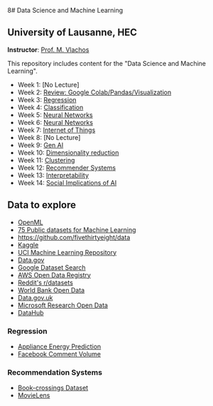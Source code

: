 8# Data Science and Machine Learning 
## University of Lausanne, HEC

**Instructor**: [Prof. M. Vlachos](https://people.unil.ch/michalisvlachos/)

This repository includes content for the "Data Science and Machine Learning".

- Week 1: [No Lecture]
- Week 2: [Review: Google Colab/Pandas/Visualization](Week_2)
- Week 3: [Regression](Week_3)
- Week 4: [Classification](Week_4)
- Week 5: [Neural Networks](Week_5)
- Week 6: [Neural Networks](Week_6)
- Week 7: [Internet of Things](Week_7)
- Week 8: [No Lecture]
- Week 9: [Gen AI](Week_9)
- Week 10: [Dimensionality reduction](Week_10)
- Week 11: [Clustering](Week_11)
- Week 12: [Recommender Systems](Week_12)
- Week 13: [Interpretability](Week_13)
- Week 14: [Social Implications of AI](Week_14)


## Data to explore
- [OpenML](https://www.openml.org/)
- [75 Public datasets for Machine Learning](https://blog.superannotate.com/public-datasets-for-machine-learning/)
- https://github.com/fivethirtyeight/data
- [Kaggle](www.kaggle.com)
- [UCI Machine Learning Repository](https://lnkd.in/ddsGMvdQ)
- [Data.gov](www.data.gov)
- [Google Dataset Search](https://lnkd.in/dM6PM9Qm)
- [AWS Open Data Registry](registry.opendata.aws)
- [Reddit's r/datasets](www.reddit.com/r/datasets)
- [World Bank Open Data](data.worldbank.org)
- [Data.gov.uk](data.gov.uk)
- [Microsoft Research Open Data](msropendata.com)
- [DataHub](datahub.io)

### Regression
- [Appliance Energy Prediction](https://archive.ics.uci.edu/ml/datasets/Appliances+energy+prediction)
- [Facebook Comment Volume](https://archive.ics.uci.edu/ml/datasets/Facebook+Comment+Volume+Dataset#)

### Recommendation Systems
- [Book-crossings Dataset](http://www2.informatik.uni-freiburg.de/~cziegler/BX/)
- [MovieLens](https://grouplens.org/datasets/movielens/)
